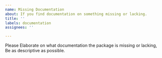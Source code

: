 ```yaml
---
name: Missing Documentation
about: If you find documentation on something missing or lacking.
title: ''
labels: documentation
assignees: ''

---
```


Please Elaborate on what documentation the package is missing or lacking, Be as descriptive as possible.
